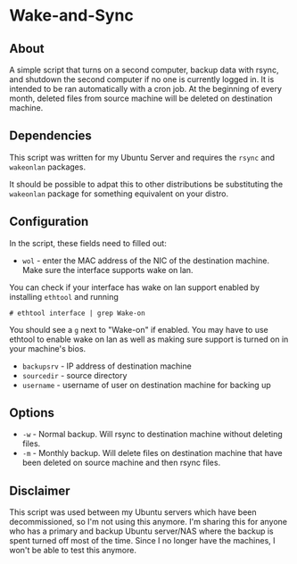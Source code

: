 # Wake-and-Sync

## About

A simple script that turns on a second computer, backup data with rsync, and shutdown the second computer if no one is currently logged in. It is intended to be ran automatically with a cron job. At the beginning of every month, deleted files from source machine will be deleted on destination machine.

## Dependencies

This script was written for my Ubuntu Server and requires the `rsync` and `wakeonlan` packages. 

It should be possible to adpat this to other distributions be substituting the `wakeonlan` package for something equivalent on your distro.

## Configuration

In the script, these fields need to filled out:

- `wol` - enter the MAC address of the NIC of the destination machine. Make sure the interface supports wake on lan.

You can check if your interface has wake on lan support enabled by installing `ethtool` and running 
```
# ethtool interface | grep Wake-on
```

You should see a `g` next to "Wake-on" if enabled. You may have to use ethtool to enable wake on lan as well as making sure support is turned on in your machine's bios.

- `backupsrv` - IP address of destination machine
- `sourcedir` - source directory
- `username` - username of user on destination machine for backing up

## Options

- `-w` - Normal backup. Will rsync to destination machine without deleting files.
- `-m` - Monthly backup. Will delete files on destination machine that have been deleted on source machine and then rsync files.

## Disclaimer

This script was used between my Ubuntu servers which have been decommissioned, so I'm not using this anymore. I'm sharing this for anyone who has a primary and backup Ubuntu server/NAS where the backup is spent turned off most of the time. Since I no longer have the machines, I won't be able to test this anymore. 